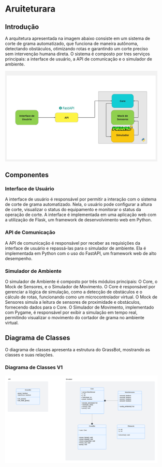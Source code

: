 # Aruiteturara

## Introdução
A arquitetura apresentada na imagem abaixo consiste em um sistema de corte de grama automatizado, que funciona de maneira autônoma, detectando obstáculos, otimizando rotas e garantindo um corte preciso sem intervenção humana direta. O sistema é composto por tres serviços principais: a interface de usuário, a API de comunicação e o simulador de ambiente.

[![Arquitetura](https://raw.githubusercontent.com/PI2-GrassBot/Docs/refs/heads/main/assets/arquitetura.jpg)](https://raw.githubusercontent.com/PI2-GrassBot/Docs/refs/heads/main/assets/arquitetura.jpg)

## Componentes

### Interface de Usuário
A interface de usuário é responsável por permitir a interação com o sistema de corte de grama automatizado. Nela, o usuário pode configurar a altura de corte, visualizar o status do equipamento e monitorar o status da operação de corte. A interface é implementada em uma aplicação web com a utilização de Flask, um framework de desenvolvimento web em Python.

### API de Comunicação

A API de comunicação é responsável por receber as requisições da interface de usuário e repassá-las para o simulador de ambiente. Ela é implementada em Python com o uso do FastAPI, um framework web de alto desempenho.

### Simulador de Ambiente

O simulador de Ambiente é composto por três módulos principais: O Core, o Mock de Sensores, e o Simulador de Movimento. O Core é responsável por gerenciar a lógica de simulação, como a detecção de obstáculos e o cálculo de rotas, funcionando como um microcontrolador virtual. O Mock de Sensores simula a leitura de sensores de proximidade e obstáculos, fornecendo dados para o Core. O Simulador de Movimento, implementado com Pygame, é responsável por exibir a simulação em tempo real, permitindo visualizar o movimento do cortador de grama no ambiente virtual.

<!-- PRINT DO SIMULADOR AQUI -->


## Diagrama de Classes

O diagrama de classes apresenta a estrutura do GrassBot, mostrando as classes e suas relações.


### Diagrama de Classes V1

[![Diagrama de Classes](https://raw.githubusercontent.com/PI2-GrassBot/Docs/refs/heads/main/assets/uml.png)](https://raw.githubusercontent.com/PI2-GrassBot/Docs/refs/heads/main/assets/uml.png)